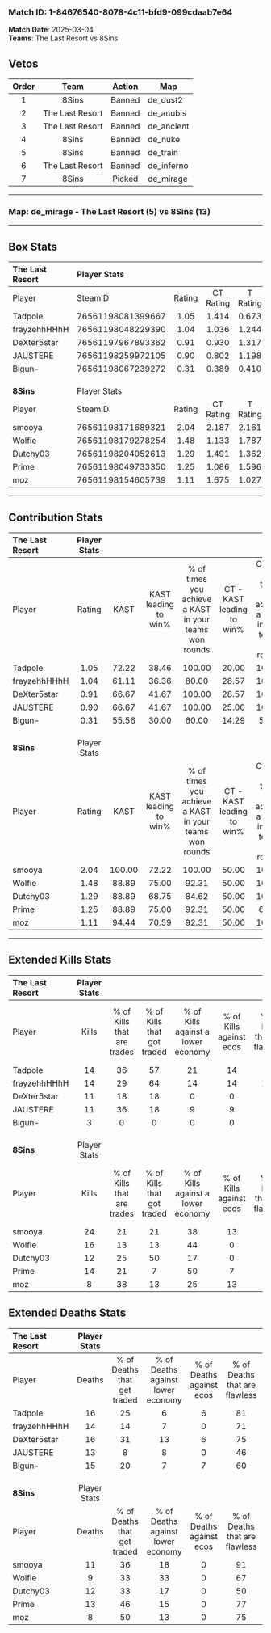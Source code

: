 ### Match ID: 1-84676540-8078-4c11-bfd9-099cdaab7e64  
**Match Date**: 2025-03-04  
**Teams**: The Last Resort vs 8Sins  

## Vetos  

| Order | Team | Action | Map |
| :---: | :--: | :----: | --- |
| 1 | 8Sins | Banned | de_dust2 |
| 2 | The Last Resort | Banned | de_anubis |
| 3 | The Last Resort | Banned | de_ancient |
| 4 | 8Sins | Banned | de_nuke |
| 5 | 8Sins | Banned | de_train |
| 6 | The Last Resort | Banned | de_inferno |
| 7 | 8Sins | Picked | de_mirage |

---  

### **Map**: de_mirage - The Last Resort (5) vs 8Sins (13)  
---  

## Box Stats  

| **The Last Resort** | Player Stats      |        |           |          |        |       |       |         |        |      |     |
| :- | :- | :-: | :-: | :-: | :-: | :-: | :-: | :-: | :-: | :-: | :-: |
| Player              | SteamID           | Rating | CT Rating | T Rating |  KAST  |  ADR  | Kills | Assists | Deaths | K/D  | HS% |
| Tadpole             | 76561198081399667 |  1.05  |   1.414   |  0.673   | 72.22  | 79.1  |  14   |    1    |   16   | 0.88 | 64  |
| frayzehhHHhH        | 76561198048229390 |  1.04  |   1.036   |  1.244   | 61.11  | 83.8  |  14   |    2    |   14   | 1.00 | 42  |
| DeXter5star         | 76561197967893362 |  0.91  |   0.930   |  1.317   | 66.67  | 86.0  |  11   |    6    |   16   | 0.69 | 81  |
| JAUSTERE            | 76561198259972105 |  0.90  |   0.802   |  1.198   | 66.67  | 61.4  |  11   |    3    |   13   | 0.85 | 63  |
| Bigun-              | 76561198067239272 |  0.31  |   0.389   |  0.410   | 55.56  | 34.6  |   3   |    5    |   15   | 0.20 | 66  |
|                     |                   |        |           |          |        |       |       |         |        |      |     |
|                     |                   |        |           |          |        |       |       |         |        |      |     |
|                     |                   |        |           |          |        |       |       |         |        |      |     |
| **8Sins**           | Player Stats      |        |           |          |        |       |       |         |        |      |     |
| Player              | SteamID           | Rating | CT Rating | T Rating |  KAST  |  ADR  | Kills | Assists | Deaths | K/D  | HS% |
| smooya              | 76561198171689321 |  2.04  |   2.187   |  2.161   | 100.00 | 126.4 |  24   |    4    |   11   | 2.18 | 20  |
| Wolfie              | 76561198179278254 |  1.48  |   1.133   |  1.787   | 88.89  | 73.3  |  16   |    6    |   9    | 1.78 | 37  |
| Dutchy03            | 76561198204052613 |  1.29  |   1.491   |  1.362   | 88.89  | 95.4  |  12   |    9    |   12   | 1.00 | 66  |
| Prime               | 76561198049733350 |  1.25  |   1.086   |  1.596   | 88.89  | 68.9  |  14   |    5    |   13   | 1.08 | 28  |
| moz                 | 76561198154605739 |  1.11  |   1.675   |  1.027   | 94.44  | 56.1  |   8   |    6    |   8    | 1.00 | 12  |
---  

## Contribution Stats  

| **The Last Resort** | Player Stats |        |                      |                                                        |                           |                                                             |                          |                                                            |
| :- | :-: | :-: | :-: | :-: | :-: | :-: | :-: | :-: |
| Player              |    Rating    |  KAST  | KAST leading to win% | % of times you achieve a KAST in your teams won rounds | CT - KAST leading to win% | CT - % of times you achieve a KAST in your teams won rounds | T - KAST leading to win% | T - % of times you achieve a KAST in your teams won rounds |
| Tadpole             |     1.05     | 72.22  |        38.46         |                         100.00                         |           20.00           |                           100.00                            |          100.00          |                           100.00                           |
| frayzehhHHhH        |     1.04     | 61.11  |        36.36         |                         80.00                          |           28.57           |                           100.00                            |          50.00           |                           66.67                            |
| DeXter5star         |     0.91     | 66.67  |        41.67         |                         100.00                         |           28.57           |                           100.00                            |          60.00           |                           100.00                           |
| JAUSTERE            |     0.90     | 66.67  |        41.67         |                         100.00                         |           25.00           |                           100.00                            |          75.00           |                           100.00                           |
| Bigun-              |     0.31     | 55.56  |        30.00         |                         60.00                          |           14.29           |                            50.00                            |          66.67           |                           66.67                            |
|                     |              |        |                      |                                                        |                           |                                                             |                          |                                                            |
|                     |              |        |                      |                                                        |                           |                                                             |                          |                                                            |
|                     |              |        |                      |                                                        |                           |                                                             |                          |                                                            |
| **8Sins**           | Player Stats |        |                      |                                                        |                           |                                                             |                          |                                                            |
| Player              |    Rating    |  KAST  | KAST leading to win% | % of times you achieve a KAST in your teams won rounds | CT - KAST leading to win% | CT - % of times you achieve a KAST in your teams won rounds | T - KAST leading to win% | T - % of times you achieve a KAST in your teams won rounds |
| smooya              |     2.04     | 100.00 |        72.22         |                         100.00                         |           50.00           |                           100.00                            |          83.33           |                           100.00                           |
| Wolfie              |     1.48     | 88.89  |        75.00         |                         92.31                          |           50.00           |                           100.00                            |          90.00           |                           90.00                            |
| Dutchy03            |     1.29     | 88.89  |        68.75         |                         84.62                          |           50.00           |                           100.00                            |          80.00           |                           80.00                            |
| Prime               |     1.25     | 88.89  |        75.00         |                         92.31                          |           50.00           |                            66.67                            |          83.33           |                           100.00                           |
| moz                 |     1.11     | 94.44  |        70.59         |                         92.31                          |           50.00           |                           100.00                            |          81.82           |                           90.00                            |
---  

## Extended Kills Stats  

| **The Last Resort** | Player Stats |                            |                            |                                    |                         |                              |                                 |                                       |                    |           |
| :- | :-: | :-: | :-: | :-: | :-: | :-: | :-: | :-: | :-: | :-: |
| Player              |    Kills     | % of Kills that are trades | % of Kills that got traded | % of Kills against a lower economy | % of Kills against ecos | % of Kills that are flawless | % of Kills that are close duels | % of Kills that are assisted by flash | Pistol Round Kills | AWP Kills |
| Tadpole             |      14      |             36             |             57             |                 21                 |           14            |              57              |                0                |                   0                   |         0          |     1     |
| frayzehhHHhH        |      14      |             29             |             64             |                 14                 |           14            |             100              |                0                |                   0                   |         2          |     0     |
| DeXter5star         |      11      |             18             |             18             |                 0                  |            0            |              55              |                0                |                   9                   |         1          |     5     |
| JAUSTERE            |      11      |             36             |             18             |                 9                  |            9            |              73              |                9                |                  18                   |         0          |     2     |
| Bigun-              |      3       |             0              |             0              |                 0                  |            0            |              67              |                0                |                   0                   |         0          |     0     |
|                     |              |                            |                            |                                    |                         |                              |                                 |                                       |                    |           |
|                     |              |                            |                            |                                    |                         |                              |                                 |                                       |                    |           |
|                     |              |                            |                            |                                    |                         |                              |                                 |                                       |                    |           |
| **8Sins**           | Player Stats |                            |                            |                                    |                         |                              |                                 |                                       |                    |           |
| Player              |    Kills     | % of Kills that are trades | % of Kills that got traded | % of Kills against a lower economy | % of Kills against ecos | % of Kills that are flawless | % of Kills that are close duels | % of Kills that are assisted by flash | Pistol Round Kills | AWP Kills |
| smooya              |      24      |             21             |             21             |                 38                 |           13            |              67              |                8                |                   4                   |         9          |     2     |
| Wolfie              |      16      |             13             |             13             |                 44                 |            0            |              75              |                6                |                   0                   |         0          |     3     |
| Dutchy03            |      12      |             25             |             50             |                 17                 |            0            |              83              |                8                |                  17                   |         0          |     1     |
| Prime               |      14      |             21             |             7              |                 50                 |            7            |              57              |                0                |                   0                   |         0          |     1     |
| moz                 |      8       |             38             |             13             |                 25                 |           13            |              50              |                0                |                  13                   |         0          |     1     |
## Extended Deaths Stats  

| **The Last Resort** | Player Stats |                             |                                   |                          |                               |                            |                           |               |
| :- | :-: | :-: | :-: | :-: | :-: | :-: | :-: | :-: |
| Player              |    Deaths    | % of Deaths that get traded | % of Deaths against lower economy | % of Deaths against ecos | % of Deaths that are flawless | % of Deaths that are close | % of Deaths while blinded | Deaths to AWP |
| Tadpole             |      16      |             25              |                 6                 |            6             |              81               |             6              |             0             |       1       |
| frayzehhHHhH        |      14      |             14              |                 7                 |            0             |              71               |             0              |            14             |       1       |
| DeXter5star         |      16      |             31              |                13                 |            6             |              75               |             13             |             6             |       4       |
| JAUSTERE            |      13      |              8              |                 8                 |            0             |              46               |             0              |             0             |       1       |
| Bigun-              |      15      |             20              |                 7                 |            7             |              60               |             7              |             7             |       2       |
|                     |              |                             |                                   |                          |                               |                            |                           |               |
|                     |              |                             |                                   |                          |                               |                            |                           |               |
|                     |              |                             |                                   |                          |                               |                            |                           |               |
| **8Sins**           | Player Stats |                             |                                   |                          |                               |                            |                           |               |
| Player              |    Deaths    | % of Deaths that get traded | % of Deaths against lower economy | % of Deaths against ecos | % of Deaths that are flawless | % of Deaths that are close | % of Deaths while blinded | Deaths to AWP |
| smooya              |      11      |             36              |                18                 |            0             |              91               |             0              |             9             |       0       |
| Wolfie              |      9       |             33              |                33                 |            0             |              67               |             0              |             0             |       1       |
| Dutchy03            |      12      |             33              |                17                 |            0             |              50               |             0              |             8             |       1       |
| Prime               |      13      |             46              |                15                 |            0             |              77               |             8              |             0             |       0       |
| moz                 |      8       |             50              |                13                 |            0             |              75               |             0              |            13             |       1       |
